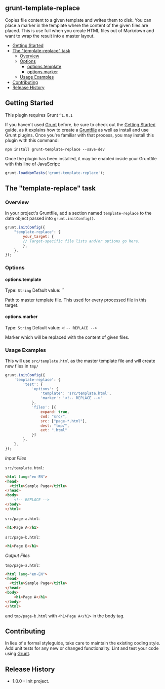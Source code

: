 grunt-template-replace
--

Copies file content to a given template and writes them to disk. You can place a marker in the template where the content of the given files are placed. This is use full when you create HTML files out of Markdown and want to wrap the result into a master layout.

<!-- TOC -->

- [Getting Started](#getting-started)
- [The "template-replace" task](#the-template-replace-task)
    - [Overview](#overview)
    - [Options](#options)
        - [options.template](#optionstemplate)
        - [options.marker](#optionsmarker)
    - [Usage Examples](#usage-examples)
- [Contributing](#contributing)
- [Release History](#release-history)

<!-- /TOC -->

## Getting Started
This plugin requires Grunt `^1.0.1`

If you haven't used [Grunt](http://gruntjs.com/) before, be sure to check out the [Getting Started](http://gruntjs.com/getting-started) guide, as it explains how to create a [Gruntfile](http://gruntjs.com/sample-gruntfile) as well as install and use Grunt plugins. Once you're familiar with that process, you may install this plugin with this command:

```shell
npm install grunt-template-replace --save-dev
```

Once the plugin has been installed, it may be enabled inside your Gruntfile with this line of JavaScript:

```js
grunt.loadNpmTasks('grunt-template-replace');
```

## The "template-replace" task

### Overview

In your project's Gruntfile, add a section named `template-replace` to the data object passed into `grunt.initConfig()`.

```js
grunt.initConfig({
    "template-replace": {
        your_target: {
        // Target-specific file lists and/or options go here.
        },
    },
});
```

### Options

#### options.template
Type: `String`
Default value: ``

Path to master template file. This used for every processed file in this target.

#### options.marker
Type: `String`
Default value: `<!-- REPLACE -->`

Marker which will be replaced with the content of given files.

### Usage Examples

This will use `src/template.html` as the master template file and will create new files in `tmp/`

```js
grunt.initConfig({
    'template-replace': {
        'test': {
            'options': {
                'template': 'src/template.html',
                'marker': '<!-- REPLACE -->'
            },
            'files': [{
                expand: true,
                cwd: "src/",
                src: ["page-*.html"],
                dest: "tmp/",
                ext: ".html"
            }]
        },
    },
});
```

*Input Files*

`src/template.html`:
```html
<html lang="en-EN">
<head>
  <title>Sample Page</title>
</head>
<body>
    <!-- REPLACE -->
</body>
</html>
```

`src/page-a.html`:
```html
<h1>Page A</h1>
```

`src/page-b.html`:
```html
<h1>Page B</h1>
```

*Output Files*

`tmp/page-a.html`:
```html
<html lang="en-EN">
<head>
  <title>Sample Page</title>
</head>
<body>
    <h1>Page A</h1>
</body>
</html>
```

and `tmp/page-b.html` with `<h1>Page A</h1>` in the body tag.

## Contributing
In lieu of a formal styleguide, take care to maintain the existing coding style. Add unit tests for any new or changed functionality. Lint and test your code using [Grunt](http://gruntjs.com/).

## Release History
* 1.0.0 - Init project.